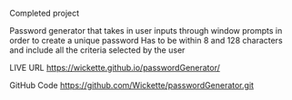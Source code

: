 Completed project 

Password generator that takes in user inputs through window prompts in order to create a unique password
Has to be within 8 and 128 characters
and include all the criteria selected by the user

LIVE URL
https://wickette.github.io/passwordGenerator/

GitHub Code
https://github.com/Wickette/passwordGenerator.git

